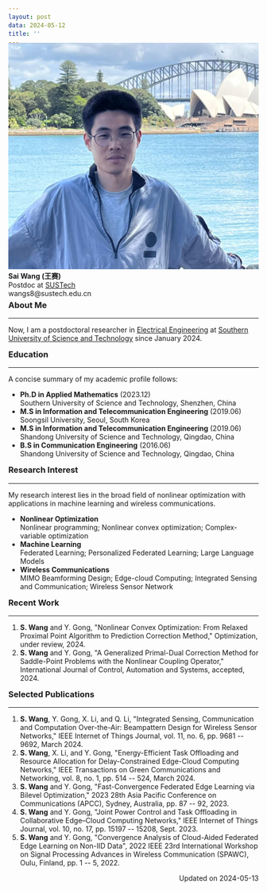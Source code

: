 ```yaml
---
layout: post
data: 2024-05-12
title: ''
---
```

<div class="image-text-container">
  <img src="public/personal_image.jpg" alt="Sai Wang" class="personal-image" style="margin-top: -20px;">
  <div class="text-content">
    <strong>Sai Wang (王赛) </strong> <br> 
    Postdoc at <a href="https://www.sustech.edu.cn">SUSTech</a><br>
    wangs8@sustech.edu.cn
  </div>
</div>
<style>
hr {
  margin-top: 0px;
  margin-bottom: 10px;
}
h3 {
  margin-top: 5px;
}
</style>

### About Me
---
Now, I am a postdoctoral researcher in [Electrical Engineering](https://eee.sustech.edu.cn) at [Southern University of Science and Technology](https://www.sustech.edu.cn) since January 2024.
### Education
---
A concise summary of my academic profile follows:
* **Ph.D in Applied Mathematics** (2023.12)<br>
  Southern University of Science and Technology, Shenzhen, China
* **M.S  in Information and Telecommunication Engineering** (2019.06)<br>
  Soongsil University, Seoul, South Korea
* **M.S in Information and Telecommunication Engineering** (2019.06)<br>
  Shandong University of Science and Technology, Qingdao, China
* **B.S in Communication Engineering** (2016.06)<br>
  Shandong University of Science and Technology, Qingdao, China
  
### Research Interest
---
My research interest lies in the broad field of nonlinear optimization with applications in machine learning and wireless communications.
* **Nonlinear Optimization** <br>
  Nonlinear programming; Nonlinear convex optimization; Complex-variable optimization
* **Machine Learning** <br>
  Federated Learning; Personalized Federated Learning; Large Language Models
* **Wireless Communications** <br>
  MIMO Beamforming Design; Edge-cloud Computing; Integrated Sensing and Communication; Wireless Sensor Network

### Recent Work
---
<!-- references -->
1. **S. Wang** and Y. Gong, "Nonlinear Convex Optimization: From Relaxed Proximal Point Algorithm to Prediction Correction Method," Optimization, under review, 2024.<br>
2. **S. Wang** and Y. Gong, "A Generalized Primal-Dual Correction Method for Saddle-Point Problems with the Nonlinear Coupling Operator," International Journal of Control, Automation and Systems, accepted, 2024.
<!-- references -->


### Selected Publications
---
<!-- references -->
1. **S. Wang**, Y. Gong, X. Li, and Q. Li, "Integrated Sensing, Communication and Computation Over-the-Air: Beampattern Design for Wireless Sensor Networks," IEEE Internet of Things Journal, vol. 11, no. 6, pp. 9681 -- 9692, March 2024.
2. **S. Wang**, X. Li, and Y. Gong, "Energy-Efficient Task Offloading and Resource Allocation for Delay-Constrained Edge-Cloud Computing Networks," IEEE Transactions on Green Communications and Networking, vol. 8, no. 1, pp. 514 -- 524, March 2024.
3. **S. Wang** and Y. Gong, "Fast-Convergence Federated Edge Learning via Bilevel Optimization," 2023 28th Asia Pacific Conference on Communications (APCC), Sydney, Australia, pp. 87 -- 92, 2023.
4. **S. Wang** and Y. Gong, "Joint Power Control and Task Offloading in Collaborative Edge–Cloud Computing Networks," IEEE Internet of Things Journal, vol. 10, no. 17, pp. 15197 -- 15208, Sept. 2023.
4. **S. Wang** and Y. Gong, "Convergence Analysis of Cloud-Aided Federated Edge Learning on Non-IID Data", 2022 IEEE 23rd International Workshop on Signal Processing Advances in Wireless Communication (SPAWC), Oulu, Finland, pp. 1 -- 5, 2022.
<!-- references -->
<div style="text-align: right;">
   Updated on 2024-05-13
</div>


